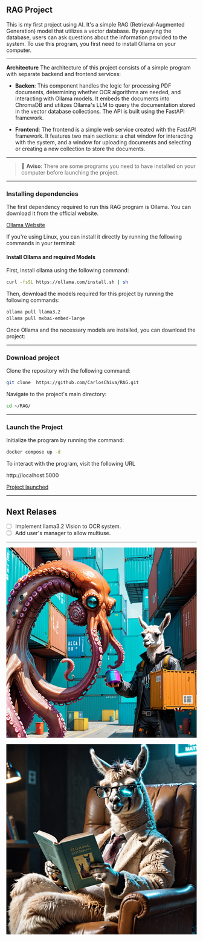 ## RAG Project

This is my first project using AI. It's a simple RAG (Retrieval-Augmented Generation) model that utilizes a vector database. By querying the database, users can ask questions about the information provided to the system. To use this program, you first need to install Ollama on your computer.

---

**Architecture**
The architecture of this project consists of a simple program with separate backend and frontend services:
- **Backen**: This component handles the logic for processing PDF documents, determining whether OCR algorithms are needed, and interacting with Ollama models. It embeds the documents into ChromaDB and utilizes Ollama's LLM to query the documentation stored in the vector database collections. The API is built using the FastAPI framework.

-  **Frontend**: The frontend is a simple web service created with the FastAPI framework. It features two main sections: a chat window for interacting with the system, and a window for uploading documents and selecting or creating a new collection to store the documents.

---

> :memo: **Aviso**: There are some programs you need to have installed on your computer before launching the project.

---

### Installing dependencies
The first dependency required to run this RAG program is Ollama. You can download it from the official website.

<a href="https://ollama.com/download" target="_blank">Ollama Website</a>

If you're using Linux, you can install it directly by running the following commands in your terminal:

#### Install Ollama and required Models
First, install ollama using the following command:
```bash
curl -fsSL https://ollama.com/install.sh | sh
```

Then, download the models required for this project by running the following commands:

```bash
ollama pull llama3.2
ollama pull mxbai-embed-large
```
Once Ollama and the necessary models are installed, you can download the project:

---

### Download project

Clone the repository with the following command:

```bash
git clone  https://github.com/CarlosChiva/RAG.git
```

Navigate to the project's main directory:


```bash
cd ~/RAG/
```

---

### Launch the Project

Initialize the program by running the command:

```bash
docker compose up -d
```

To interact with the program, visit the following URL

http://localhost:5000

<a href="http://localhost:5000" target="_blank">Project launched</a>

---

## Next Relases

 - [ ] Implement llama3.2 Vision to OCR system.
 - [ ] Add user's manager to allow multiuse.

---

![Image to Docker compose and llama](images/compose.png)

![descripción de la imagen](images/image.png)

